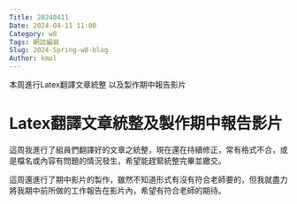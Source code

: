 ```yaml
---
Title: 20240411
Date: 2024-04-11 11:00
Category: w8
Tags: 網誌編寫
Slug: 2024-Spring-w8-blog 
Author: kmol
---
```


本周進行Latex翻譯文章統整
以及製作期中報告影片

<!-- PELICAN_END_SUMMARY -->

# Latex翻譯文章統整及製作期中報告影片
這周我進行了組員們翻譯好的文章之統整，現在還在持續修正，常有格式不合，或是檔名或內容有問題的情況發生，希望能趕緊統整完畢並繳交。

這周還進行了期中影片的製作，雖然不知道形式有沒有符合老師要的，但我就盡力將我期中前所做的工作報告在影片內，希望有符合老師的期待。
